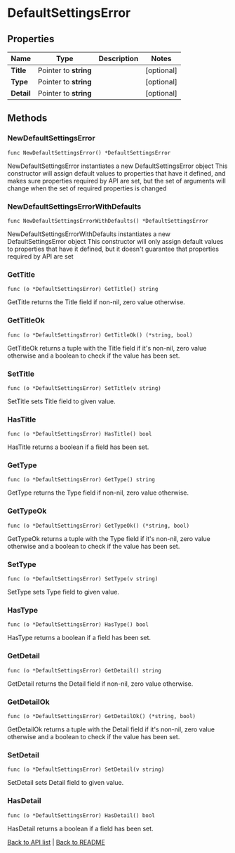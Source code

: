# DefaultSettingsError

## Properties

Name | Type | Description | Notes
------------ | ------------- | ------------- | -------------
**Title** | Pointer to **string** |  | [optional] 
**Type** | Pointer to **string** |  | [optional] 
**Detail** | Pointer to **string** |  | [optional] 

## Methods

### NewDefaultSettingsError

`func NewDefaultSettingsError() *DefaultSettingsError`

NewDefaultSettingsError instantiates a new DefaultSettingsError object
This constructor will assign default values to properties that have it defined,
and makes sure properties required by API are set, but the set of arguments
will change when the set of required properties is changed

### NewDefaultSettingsErrorWithDefaults

`func NewDefaultSettingsErrorWithDefaults() *DefaultSettingsError`

NewDefaultSettingsErrorWithDefaults instantiates a new DefaultSettingsError object
This constructor will only assign default values to properties that have it defined,
but it doesn't guarantee that properties required by API are set

### GetTitle

`func (o *DefaultSettingsError) GetTitle() string`

GetTitle returns the Title field if non-nil, zero value otherwise.

### GetTitleOk

`func (o *DefaultSettingsError) GetTitleOk() (*string, bool)`

GetTitleOk returns a tuple with the Title field if it's non-nil, zero value otherwise
and a boolean to check if the value has been set.

### SetTitle

`func (o *DefaultSettingsError) SetTitle(v string)`

SetTitle sets Title field to given value.

### HasTitle

`func (o *DefaultSettingsError) HasTitle() bool`

HasTitle returns a boolean if a field has been set.

### GetType

`func (o *DefaultSettingsError) GetType() string`

GetType returns the Type field if non-nil, zero value otherwise.

### GetTypeOk

`func (o *DefaultSettingsError) GetTypeOk() (*string, bool)`

GetTypeOk returns a tuple with the Type field if it's non-nil, zero value otherwise
and a boolean to check if the value has been set.

### SetType

`func (o *DefaultSettingsError) SetType(v string)`

SetType sets Type field to given value.

### HasType

`func (o *DefaultSettingsError) HasType() bool`

HasType returns a boolean if a field has been set.

### GetDetail

`func (o *DefaultSettingsError) GetDetail() string`

GetDetail returns the Detail field if non-nil, zero value otherwise.

### GetDetailOk

`func (o *DefaultSettingsError) GetDetailOk() (*string, bool)`

GetDetailOk returns a tuple with the Detail field if it's non-nil, zero value otherwise
and a boolean to check if the value has been set.

### SetDetail

`func (o *DefaultSettingsError) SetDetail(v string)`

SetDetail sets Detail field to given value.

### HasDetail

`func (o *DefaultSettingsError) HasDetail() bool`

HasDetail returns a boolean if a field has been set.


[Back to API list](../README.md#documentation-for-api-endpoints) | [Back to README](../README.md)
